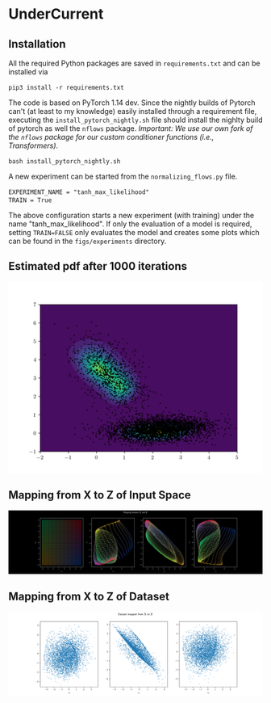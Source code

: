 # UnderCurrent

## Installation
All the required Python packages are saved in `requirements.txt` and can be installed via

```
pip3 install -r requirements.txt
```
The code is based on PyTorch 1.14 dev. Since the nightly builds of Pytorch can't (at least to my knowledge) easily installed through a requirement file, executing the `install_pytorch_nightly.sh` file should install the nighlty build of pytorch as well the `nflows` package. *Important: We use our own fork of the `nflows` package for our custom conditioner functions  (i.e., Transformers)*.

```
bash install_pytorch_nightly.sh
```

A new experiment can be started from the `normalizing_flows.py` file. 

```
EXPERIMENT_NAME = "tanh_max_likelihood"
TRAIN = True
```

The above configuration starts a new experiment (with training) under the name "tanh_max_likelihood". If only the evaluation of a model is required, setting `TRAIN=FALSE` only evaluates the model and creates some plots which can be found in the `figs/experiments` directory. 
## Estimated pdf after 1000 iterations
![UnderCurrent with MLP after 1000 iterations](./figs/general/first_deep_current6_999.png)

## Mapping from $\mathbf{X}$ to $\mathbf{Z}$ of Input Space
![Mapping X to Z](./figs/general/mapping_x_z6.png)

## Mapping from $\mathbf{X}$ to $\mathbf{Z}$ of Dataset
![Mapping X to Z](./figs/general/mapped_points6_999.png)
